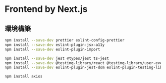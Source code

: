 # Frontend by Next.js

## 環境構築

```bash
npm install --save-dev prettier eslint-config-prettier
npm install --save-dev eslint-plugin-jsx-a11y
npm install --save-dev eslint-plugin-import
```

```bash
npm install --save-dev jest @types/jest ts-jest
npm install --save-dev @testing-library/react @testing-library/user-event @testing-library/dom
npm install --save-dev eslint-plugin-jest-dom eslint-plugin-testing-library
```

```bash
npm install axios
```
